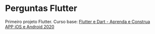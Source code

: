 # Perguntas Flutter

Primeiro projeto Flutter. Curso base: [Flutter e Dart - Aprenda e Construa APP iOS e Android 2020](https://www.udemy.com/share/102BJdAkATeF9VRX4=/)
